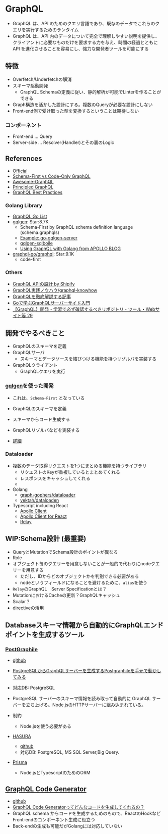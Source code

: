 # GraphQL
- GraphQL は、API のためのクエリ言語であり、既存のデータでこれらのクエリを実行するためのランタイム
- GraphQL は、API 内のデータについて完全で理解しやすい説明を提供し、クライアントに必要なものだけを要求する力を与え、時間の経過とともに API を進化させることを容易にし、強力な開発者ツールを可能にする

## 特徴
- Overfetch/Underfetchの解消
- スキーマ駆動開発
  - GraphQL Schemaの定義に従い、静的解析が可能でLinterを作ることができる
- Graph構造を活かした設計にする。複数のQueryが必要な設計にしない
- Front-end側で受け取った型を変換するということは期待しない
### コンポーネント
- Front-end ... Query
- Server-side ... Resolver(Handler)とその裏のLogic
## References
- [Official](https://graphql.org/)
- [Schema-First vs Code-Only GraphQL](https://www.apollographql.com/blog/backend/architecture/schema-first-vs-code-only-graphql/)
- [Awesome-GraphQL](https://github.com/chentsulin/awesome-graphql)
- [Principled GraphQL](https://principledgraphql.com/)
- [GraphQL Best Practices](https://graphql.org/learn/best-practices/)

### Golang Library
- [GraphQL Go List](https://graphql.org/code/#go)
- [gqlgen](https://github.com/99designs/gqlgen): Star:8.7K
  - Schema-First by GraphQL schema definition language (schema.graphqls)
  - [Example: go-gqlgen-server](https://github.com/hiromaily/go-gqlgen-server)
  - [gqlgen-sqlboile](https://github.com/web-ridge/gqlgen-sqlboiler)
  - [Using GraphQL with Golang from APOLLO BLOG](https://www.apollographql.com/blog/graphql/golang/using-graphql-with-golang/)
- [graphql-go/graphql](https://github.com/graphql-go/graphql): Star:9.1K
  - code-first

### Others
- [GraphQL APIの設計 by Shipify](https://github.com/Shopify/graphql-design-tutorial/blob/master/lang/TUTORIAL_JAPANESE.md)
- [GraphQL実践ノウハウ/graphql-knowhow](https://speakerdeck.com/sonatard/graphql-knowhow)
- [GraphQLを徹底解説する記事](https://zenn.dev/nameless_sn/articles/graphql_tutorial)
- [Goで学ぶGraphQLサーバーサイド入門](https://zenn.dev/hsaki/books/golang-graphql)
- [【GraphQL】開発・学習で必ず確認するべきリポジトリ・ツール・Webサイト等 29](https://zenn.dev/nameless_sn/articles/awesome_gql_resources)

## 開発でやるべきこと
- GraphQLのスキーマを定義
- GraphQLサーバ
  - スキーマとデータソースを結びつける機能を持つリゾルバを実装する
- GraphQLクライアント
  - GraphQLクエリを実行

### [gqlgen](https://github.com/99designs/gqlgen)を使った開発
- これは、`Schema-First` となっている

- GraphQLのスキーマを定義
- スキーマからコード生成する
- GraphQLリゾルバなどを実装する

- [詳細](./gqlgen.md)
### Dataloader
- 複数のデータ取得リクエストを1つにまとめる機能を持つライブラリ
  - リクエストのKeyが重複しているとまとめてくれる
  - レスポンスをキャッシュしてくれる
  - 
- Golang
  - [graph-gophers/dataloader](https://github.com/graph-gophers/dataloader)
  - [vektah/dataloaden](https://github.com/vektah/dataloaden)
- Typescript including React
  - [Apollo Client](https://www.apollographql.com/docs/)
  - [Apollo Client for React](https://www.apollographql.com/docs/react/)
  - [Relay](https://relay.dev/)

## WIP:Schema設計 (最重要)
- QueryとMutationでSchema設計のポイントが異なる
- Role
- オブジェクト毎のクエリーを用意しないことが一般的で代わりにnodeクエリーを用意する
  - ただし、IDからどのオブジェクトかを判別できる必要がある
  - nodeというフィールドになることを避けるために、`alias`を使う
- `Relay`のGraphQL　Server Specificationとは？
- MutationにおけるCacheの更新？GraphQLキャッシュ
- Scalar？
- directiveの活用
## Databaseスキーマ情報から自動的にGraphQLエンドポイントを生成するツール

### [PostGraphile](https://www.graphile.org/postgraphile/)
- [github](https://github.com/graphile/postgraphile)
- [PostgreSQLからGraphQLサーバーを生成するPostgraphileを手元で動かしてみる](https://zenn.dev/adwd/articles/7c081b2f8a977f)
- 対応DB: PostgreSQL
- PostgreSQL サーバーのスキーマ情報を読み取って自動的に GraphQL サーバーを立ち上げる。Node.jsのHTTPサーバーに組み込まれている。
- 制約
  - Node.jsを使う必要がある

- [HASURA](https://hasura.io/)
  - [github](https://github.com/hasura/graphql-engine)
  - 対応DB: PostgreSQL, MS SQL Server,Big Query.
- [Prisma](https://www.prisma.io/)
  - Node.jsとTypescriptのためのORM

## [GraphQL Code Generator](https://the-guild.dev/graphql/codegen)
- [github](https://github.com/dotansimha/graphql-code-generator)
- [GraphQL Code Generatorってどんなコードを生成してくれるの？](https://qiita.com/kyntk/items/624f9b340e813844a292)
- GraphQL schema からコードを生成するためのもので、ReactのHookなどFront-endのコンポーネント生成に役立つ
- Back-endの生成も可能だがGolangには対応していない

